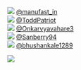 
 ![](http://pbs.twimg.com/profile_images/1554077968896761857/qbAm-hko_normal.png) [@manufast_in](https://twitter.com/manufast_in)<br>![](http://abs.twimg.com/sticky/default_profile_images/default_profile_normal.png) [@ToddPatriot](https://twitter.com/ToddPatriot)<br>![](http://pbs.twimg.com/profile_images/1607788397388759040/Sly-g7IQ_normal.jpg) [@Onkarvyavahare3](https://twitter.com/Onkarvyavahare3)<br>![](http://pbs.twimg.com/profile_images/1571587831486726144/qMC15Rcm_normal.jpg) [@Sanberry94](https://twitter.com/Sanberry94)<br>![](http://pbs.twimg.com/profile_images/1590336727323127808/rMIanHoO_normal.jpg) [@bhushankale1289](https://twitter.com/bhushankale1289)<br> 

![](https://visitor-badge.laobi.icu/badge?page_id=ponder)
